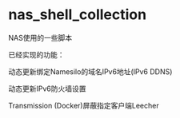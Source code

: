 # nas_shell_collection

NAS使用的一些脚本

已经实现的功能：

动态更新绑定Namesilo的域名IPv6地址(IPv6 DDNS)

动态更新IPv6防火墙设置

Transmission (Docker)屏蔽指定客户端Leecher
